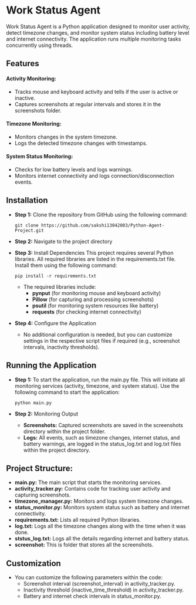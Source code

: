 # Work Status Agent
Work Status Agent is a Python application designed to monitor user activity, detect timezone changes, and monitor system status including battery level and internet connectivity. The application runs multiple monitoring tasks concurrently using threads.


## Features

#### Activity Monitoring:
* Tracks mouse and keyboard activity and tells if the user is active or inactive.
* Captures screenshots at regular intervals and stores it in the screenshots folder.

#### Timezone Monitoring:
* Monitors changes in the system timezone.
* Logs the detected timezone changes with timestamps.

#### System Status Monitoring:
* Checks for low battery levels and logs warnings.
* Monitors internet connectivity and logs connection/disconnection events.


## Installation
- **Step 1:** Clone the repository from GitHub using the following command:
  ```
  git clone https://github.com/sakshi13042003/Python-Agent-Project.git
  ```
- **Step 2:** Navigate to the project directory

- **Step 3:** Install Dependencies
This project requires several Python libraries. All required libraries are listed in the requirements.txt file. Install them using the following command:
  ```
  pip install -r requirements.txt
  ```
  * The required libraries include:
    * **pynput** (for monitoring mouse and keyboard activity)
    * **Pillow** (for capturing and processing screenshots)
    * **psutil** (for monitoring system resources like battery)
    * **requests** (for checking internet connectivity)

- **Step 4:** Configure the Application
  - No additional configuration is needed, but you can customize settings in the respective script files if required (e.g., screenshot intervals, inactivity thresholds).

## Running the Application
- **Step 1:** To start the application, run the main.py file. This will initiate all monitoring services (activity, timezone, and system status). Use the following command to start the application:
  
  ```
  python main.py
  ```
- **Step 2:** Monitoring Output
  - **Screenshots:** Captured screenshots are saved in the screenshots directory within the project folder.
  - **Logs:** All events, such as timezone changes, internet status, and battery warnings, are logged in the status_log.txt and log.txt files within the project directory.

## Project Structure:
- **main.py:** The main script that starts the monitoring services.
- **activity_tracker.py:** Contains code for tracking user activity and capturing screenshots.
- **timezone_manager.py:** Monitors and logs system timezone changes.
- **status_monitor.py:** Monitors system status such as battery and internet connectivity.
- **requirements.txt:** Lists all required Python libraries.
- **log.txt:** Logs all the timezone changes along with the time when it was done.
- **ststus_log.txt:** Logs all the details regarding internet and battery status.
- **screenshot:** This is folder that stores all the screenshots.

## Customization
- You can customize the following parameters within the code:
  - Screenshot interval (screenshot_interval) in activity_tracker.py.
  - Inactivity threshold (inactive_time_threshold) in activity_tracker.py.
  - Battery and internet check intervals in status_monitor.py.
